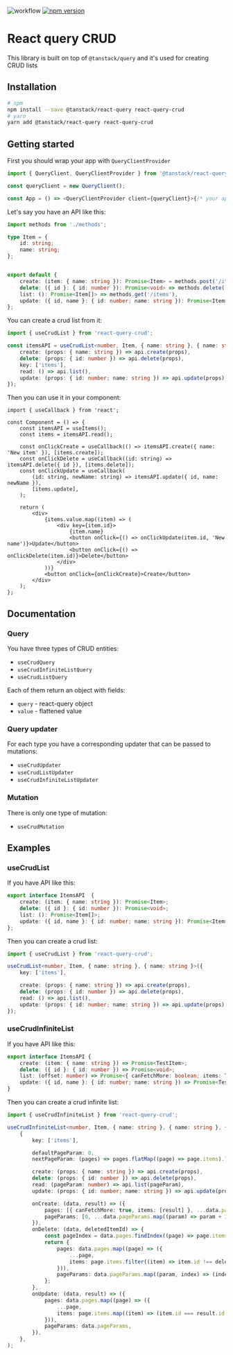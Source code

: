 ![workflow](https://github.com/sergeyshpadyrev/react-query-crud/actions/workflows/main.yml/badge.svg)
[![npm version](https://badge.fury.io/js/react-query-crud.svg)](https://badge.fury.io/js/react-query-crud)

# React query CRUD

This library is built on top of `@tanstack/query` and it's used for creating CRUD lists

## Installation

```bash
# npm
npm install --save @tanstack/react-query react-query-crud
# yarn
yarn add @tanstack/react-query react-query-crud
```

## Getting started

First you should wrap your app with `QueryClientProvider`

```ts
import { QueryClient, QueryClientProvider } from '@tanstack/react-query';

const queryClient = new QueryClient();

const App = () => <QueryClientProvider client={queryClient}>{/* your app */}</QueryClientProvider>;
```

Let's say you have an API like this:

```ts
import methods from './methods';

type Item = {
    id: string;
    name: string;
};


export default {
    create: (item: { name: string }): Promise<Item> = methods.post('/items', {name}),
    delete: ({ id }: { id: number }): Promise<void> => methods.delete(`items/${id}`),
    list: (): Promise<Item[]> => methods.get('/items'),
    update: ({ id, name }: { id: number; name: string }): Promise<Item> => methods.put(`items/${id}`, { name }),
};
```

You can create a crud list from it:

```ts
import { useCrudList } from 'react-query-crud';

const itemsAPI = useCrudList<number, Item, { name: string }, { name: string }>({
    create: (props: { name: string }) => api.create(props),
    delete: (props: { id: number }) => api.delete(props),
    key: ['items'],
    read: () => api.list(),
    update: (props: { id: number; name: string }) => api.update(props),
});
```

Then you can use it in your component:

```tsx
import { useCallback } from 'react';

const Component = () => {
    const itemsAPI = useItems();
    const items = itemsAPI.read();

    const onClickCreate = useCallback(() => itemsAPI.create({ name: 'New item' }), [items.create]);
    const onClickDelete = useCallback((id: string) => itemsAPI.delete({ id }), [items.delete]);
    const onClickUpdate = useCallback(
        (id: string, newName: string) => itemsAPI.update({ id, name: newName }),
        [items.update],
    );

    return (
        <div>
            {items.value.map((item) => (
                <div key={item.id}>
                    {item.name}
                    <button onClick={() => onClickUpdate(item.id, 'New name')}>Update</button>
                    <button onClick={() => onClickDelete(item.id)}>Delete</button>
                </div>
            ))}
            <button onClick={onClickCreate}>Create</button>
        </div>
    );
};
```

## Documentation

### Query

You have three types of CRUD entities:

-   `useCrudQuery`
-   `useCrudInfiniteListQuery`
-   `useCrudListQuery`

Each of them return an object with fields:

-   `query` - react-query object
-   `value` - flattened value

### Query updater

For each type you have a corresponding updater that can be passed to mutations:

-   `useCrudUpdater`
-   `useCrudListUpdater`
-   `useCrudInfiniteListUpdater`

### Mutation

There is only one type of mutation:

-   `useCrudMutation`

## Examples

### useCrudList

If you have API like this:

```ts
export interface ItemsAPI  {
    create: (item: { name: string }): Promise<Item>;
    delete: ({ id }: { id: number }): Promise<void>;
    list: (): Promise<Item[]>;
    update: ({ id, name }: { id: number; name: string }): Promise<Item>;
};
```

Then you can create a crud list:

```ts
import { useCrudList } from 'react-query-crud';

useCrudList<number, Item, { name: string }, { name: string }>({
    key: ['items'],

    create: (props: { name: string }) => api.create(props),
    delete: (props: { id: number }) => api.delete(props),
    read: () => api.list(),
    update: (props: { id: number; name: string }) => api.update(props),
});
```

### useCrudInfiniteList

If you have API like this:

```ts
export interface ItemsAPI {
    create: (item: { name: string }) => Promise<TestItem>;
    delete: ({ id }: { id: number }) => Promise<void>;
    list: (offset: number) => Promise<{ canFetchMore: boolean; items: TestItem[] }>;
    update: ({ id, name }: { id: number; name: string }) => Promise<TestItem>;
}
```

Then you can create a crud infinite list:

```ts
import { useCrudInfiniteList } from 'react-query-crud';

useCrudInfiniteList<number, Item, { name: string }, { name: string }, { canFetchMore: boolean; items: Item[] }, number>(
    {
        key: ['items'],

        defaultPageParam: 0,
        nextPageParam: (pages) => pages.flatMap((page) => page.items).length,

        create: (props: { name: string }) => api.create(props),
        delete: (props: { id: number }) => api.delete(props),
        read: (pageParam: number) => api.list(pageParam),
        update: (props: { id: number; name: string }) => api.update(props),

        onCreate: (data, result) => ({
            pages: [{ canFetchMore: true, items: [result] }, ...data.pages],
            pageParams: [0, ...data.pageParams.map((param) => param + 1)],
        }),
        onDelete: (data, deletedItemId) => {
            const pageIndex = data.pages.findIndex((page) => page.items.some((item) => item.id === deletedItemId));
            return {
                pages: data.pages.map((page) => ({
                    ...page,
                    items: page.items.filter((item) => item.id !== deletedItemId),
                })),
                pageParams: data.pageParams.map((param, index) => (index > pageIndex ? param - 1 : param)),
            };
        },
        onUpdate: (data, result) => ({
            pages: data.pages.map((page) => ({
                ...page,
                items: page.items.map((item) => (item.id === result.id ? result : item)),
            })),
            pageParams: data.pageParams,
        }),
    },
);
```
